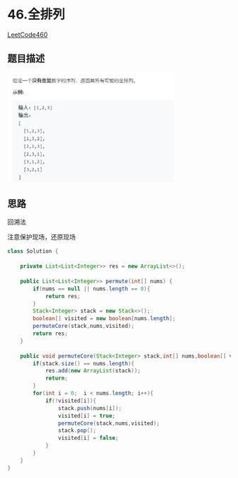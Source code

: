 # 46.全排列

[LeetCode460]( https://leetcode-cn.com/problems/permutations/submissions/ )

## 题目描述

<img src="46.%E5%85%A8%E6%8E%92%E5%88%97.assets/image-20191123202145808.png" alt="image-20191123202145808" style="zoom:67%;" />

## 思路

回溯法

注意保护现场，还原现场

```java
class Solution {

    private List<List<Integer>> res = new ArrayList<>();

    public List<List<Integer>> permute(int[] nums) {
        if(nums == null || nums.length == 0){
            return res;
        }
        Stack<Integer> stack = new Stack<>();
        boolean[] visited = new boolean[nums.length];
        permuteCore(stack,nums,visited);
        return res;
    }

    public void permuteCore(Stack<Integer> stack,int[] nums,boolean[] visited){
        if(stack.size() == nums.length){
            res.add(new ArrayList(stack));
            return;
        }
        for(int i = 0;  i < nums.length; i++){
            if(!visited[i]){
                stack.push(nums[i]);
                visited[i] = true;
                permuteCore(stack,nums,visited);
                stack.pop();
                visited[i] = false;
            }
        }
    }
}
```

